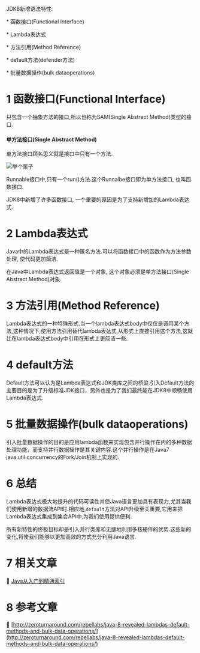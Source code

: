 <div class="jumbotron">
<p>JDK8新增语法特性:</p> 
<p>* 函数接口(Functional Interface)</p> 
<p>* Lambda表达式</p> 
<p>* 方法引用(Method Reference)</p> 
<p>* default方法(defender方法)</p> 
<p>* 批量数据操作(bulk dataoperations)</p> 
</p>  
</div>



1 函数接口(Functional Interface)
===

只包含一个抽象方法的接口,所以也称为SAM(Single Abstract Method)类型的接口.

<div class="bs-callout bs-callout-success">
    <h4>单方法接口(Single Abstract Method)</h4>
	单方法接口顾名思义就是接口中只有一个方法.
</div>

![举个栗子](http://localhost/img/common/example.jpg)

Runnable接口中,只有一个run()方法.这个Runnalbe接口即为单方法接口, 也叫函数接口.

JDK8中新增了许多函数接口, 一个重要的原因是为了支持新增加的Lambda表达式.

2 Lambda表达式
===

Java中的Lambda表达式是一种匿名方法.可以将函数接口中的函数作为方法参数处理, 使代码更加简洁.

在Java中Lambda表达式返回值是一个对象, 这个对象必须是单方法接口(Single Abstract Method)对象.

 
3 方法引用(Method Reference)
===

Lambda表达式的一种特殊形式.当一个lambda表达式body中仅仅是调用某个方法,这种情况下,使用方法引用替代lambda表达式,从形式上直接引用这个方法,这就比在lambda表达式body中引用在形式上更简洁一些.


4 default方法
===

Default方法可以认为是Lambda表达式和JDK类库之间的桥梁.引入Default方法的主要目的是为了升级标准JDK接口，另外也是为了我们最终能在JDK8中顺畅使用Lambda表达式.

5 批量数据操作(bulk dataoperations)
===

引入批量数据操作的目的是应用lambda函数来实现包含并行操作在内的多种数据处理功能，而支持并行数据操作是其关键内容.这个并行操作是在Java7 java.util.concurrency的Fork/Join机制上实现的.


6 总结
===

Lambda表达式极大地提升的代码可读性并使Java语言更加具有表现力,尤其当我们使用新增的数据流API时.相应地,`default`方法对API升级至关重要,它用来把Lambda表达式集成到集合API中,为我们使用提供便利.

所有新特性的终极目标却是引入并行类库和无缝地利用多核硬件的优势.这些新的变化,将使我们能够以更加高效的方式充分利用Java语言.


7 相关文章
===
📖 [Java从入门到精通索引](http://localhost/article/java/index.html)



8 参考文章
===

📖 [http://zeroturnaround.com/rebellabs/java-8-revealed-lambdas-default-methods-and-bulk-data-operations/](http://zeroturnaround.com/rebellabs/java-8-revealed-lambdas-default-methods-and-bulk-data-operations/)

